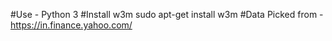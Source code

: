 #Use -  Python 3
#Install w3m
	sudo apt-get install w3m
#Data Picked from - https://in.finance.yahoo.com/
 
